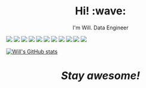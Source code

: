 <h1 align='center'> Hi! :wave:</h1>
<p align='center'>
I'm Will.
Data Engineer
</p>

![](https://img.shields.io/badge/Code-Python-informational?style=flat&logo=python&logoColor=white&color=2bbc8a)
![](https://img.shields.io/badge/Code-SQL-informational?style=flat&logo=sql&logoColor=white&color=2bbc8a)
![](https://img.shields.io/badge/Code-Make-informational?style=flat&logo=cmake&logoColor=white&color=2bbc8a)
![](https://img.shields.io/badge/Shell-Bash-informational?style=flat&logo=gnu-bash&logoColor=white&color=2bbc8a)
![](https://img.shields.io/badge/Tools-Snowflake-informational?style=flat&logo=postgresql&logoColor=white&color=2bbc8a)
![](https://img.shields.io/badge/Tools-Redshift-informational?style=flat&logo=postgresql&logoColor=white&color=2bbc8a)
![](https://img.shields.io/badge/Tools-PostgreSQL-informational?style=flat&logo=postgresql&logoColor=white&color=2bbc8a)
![](https://img.shields.io/badge/Tools-SQL_Server-informational?style=flat&logo=postgresql&logoColor=white&color=2bbc8a)
![](https://img.shields.io/badge/Tools-dbt-informational?style=flat&logo=postgresql&logoColor=white&color=2bbc8a)
![](https://img.shields.io/badge/Tools-Docker-informational?style=flat&logo=docker&logoColor=white&color=2bbc8a)
![](https://img.shields.io/badge/Tools-Kubernetes-informational?style=flat&logo=kubernetes&logoColor=white&color=2bbc8a)

[![Will's GitHub stats](https://github-readme-stats.vercel.app/api?username=will-misslin?count_private=true)](https://github.com/anuraghazra/github-readme-stats)


<h1 align='center'><i>Stay awesome!</i></h1>
